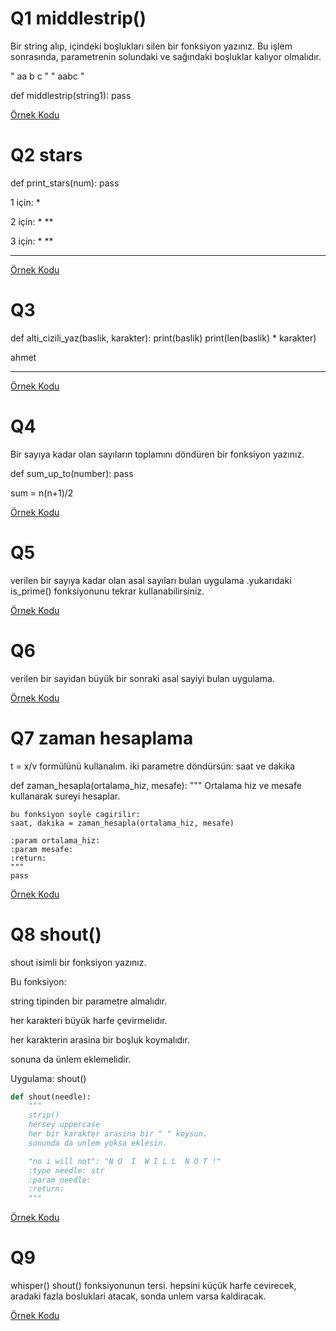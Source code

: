 # Q1 middlestrip()
Bir string alıp, içindeki boşlukları silen bir fonksiyon yazınız.
Bu işlem sonrasında, parametrenin solundaki ve sağındaki boşluklar kalıyor olmalıdır.

"   aa b c   "
"   aabc   "

def middlestrip(string1):
    pass


[Örnek Kodu](quest_01.py)

# Q2 stars
def print_stars(num):
    pass

1 için:
*

2 için:
*
**

3 için:
*
**
***


[Örnek Kodu](quest_02.py)

# Q3
def alti_cizili_yaz(baslik, karakter):
    print(baslik)
    print(len(baslik) * karakter)


ahmet
_____


[Örnek Kodu](quest_03.py)

# Q4
Bir sayıya kadar olan sayıların toplamını döndüren bir fonksiyon yazınız.

def sum_up_to(number):
    pass

sum = n(n+1)/2


[Örnek Kodu](quest_04.py)

# Q5
verilen bir sayıya kadar olan asal sayıları bulan uygulama
.yukarıdaki is_prime() fonksiyonunu tekrar kullanabilirsiniz.


[Örnek Kodu](quest_05.py)

# Q6
verilen bir sayidan büyük bir sonraki asal sayiyi bulan uygulama.

[Örnek Kodu](quest_06.py)

# Q7 zaman hesaplama
t = x/v formülünü kullanalım.
iki parametre döndürsün: saat ve dakika

def zaman_hesapla(ortalama_hiz, mesafe):
    """
    Ortalama hiz ve mesafe kullanarak sureyi hesaplar.

    bu fonksiyon soyle cagirilir:
    saat, dakika = zaman_hesapla(ortalama_hiz, mesafe)

    :param ortalama_hiz:
    :param mesafe:
    :return:
    """
    pass


[Örnek Kodu](quest_07.py)

# Q8 shout()
shout isimli bir fonksiyon yazınız.

Bu fonksiyon:

string tipinden bir parametre almalıdır.

her karakteri büyük harfe çevirmelıdır.

her karakterin arasina bir boşluk koymalıdır.

sonuna da ünlem eklemelidir.

Uygulama: shout()
```python
def shout(needle):
    """
    strip()
    hersey uppercase
    her bir karakter arasina bir " " koysun.
    sonunda da unlem yoksa eklesin.

    "no i will not": "N O  I  W I L L  N O T !"
    :type needle: str
    :param needle:
    :return:
    """
```
    

[Örnek Kodu](quest_08.py)
    
# Q9
whisper()
shout() fonksiyonunun tersi.
hepsini küçük harfe cevirecek, aradaki fazla bosluklari atacak, sonda unlem varsa kaldiracak.


[Örnek Kodu](quest_09.py)
